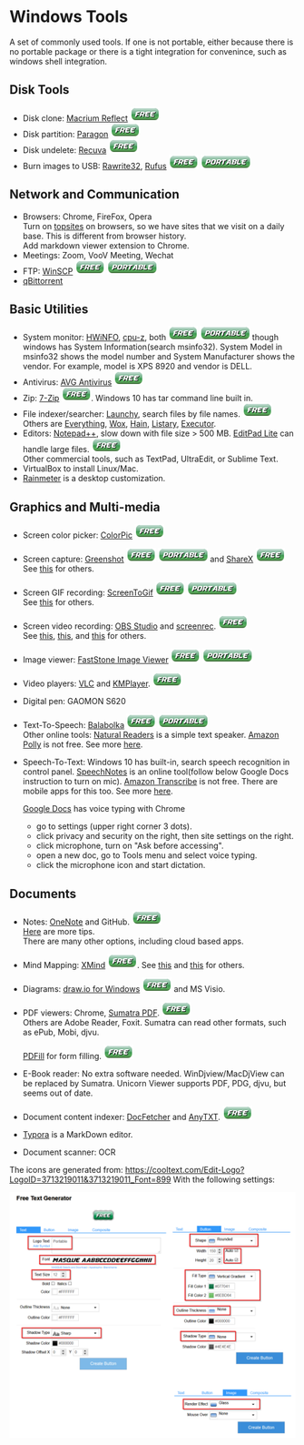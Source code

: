 # Windows Tools
A set of commonly used tools. If one is not portable, either because there is 
no portable package or there is a tight integration for convenince, such as
windows shell integration.

## Disk Tools
- Disk clone: [Macrium Reflect](https://www.macrium.com/reflectfree)
  ![free](free.png)
- Disk partition: [Paragon](https://www.paragon-software.com/free/pm-express/#)
  ![free](free.png)
- Disk undelete: [Recuva](https://www.ccleaner.com/recuva)
  ![free](free.png)
- Burn images to USB: 
  [Rawrite32](https://www.netbsd.org/~martin/rawrite32/),
  [Rufus](https://rufus.ie/)
  ![free](free.png) ![portable](portable.png)
  
## Network and Communication
- Browsers: Chrome, FireFox, Opera  
  Turn on [topsites](browser_setting.md) on browsers, so we have sites that we
  visit on a daily base. This is different from browser history.  
  Add markdown viewer extension to Chrome.
- Meetings: Zoom, VooV Meeting, Wechat
- FTP: [WinSCP](https://winscp.net/eng/index.php) 
  ![free](free.png) ![portable](portable.png)
- [qBittorrent](https://www.qbittorrent.org/)

## Basic Utilities
- System monitor: [HWiNFO](https://www.hwinfo.com/download/),
  [cpu-z](https://www.cpuid.com/softwares/cpu-z.html), both 
  ![free](free.png) ![portable](portable.png)
  though windows has System Information(search msinfo32).
  System Model in msinfo32 shows the model number and System Manufacturer
  shows the vendor. For example, model is XPS 8920 and vendor is DELL.
- Antivirus: [AVG Antivirus](https://www.avg.com/en-us/free-antivirus-download)
  ![free](free.png)
- Zip: [7-Zip](https://www.7-zip.org/)
  ![free](free.png).
  Windows 10 has tar command line built in.
- File indexer/searcher: [Launchy](https://www.launchy.net/), 
  search files by file names. ![free](free.png)  
  Others are
  [Everything](https://www.voidtools.com/),
  [Wox](https://github.com/Wox-launcher/Wox),
  [Hain](https://github.com/hainproject/hain),
  [Listary](https://www.listary.com/),
  [Executor](http://executor.dk/).
- Editors: [Notepad++](https://notepad-plus-plus.org/), slow down with file 
  size > 500 MB.
  [EditPad Lite](https://www.editpadlite.com/) can handle large files.
  ![free](free.png)  
  Other commercial tools, such as TextPad, UltraEdit, or
  Sublime Text.
- VirtualBox to install Linux/Mac.
- [Rainmeter](https://www.rainmeter.net/) is a desktop customization.

  
## Graphics and Multi-media
- Screen color picker: [ColorPic](http://www.iconico.com/colorpic/) 
  ![free](free.png)
- Screen capture: [Greenshot](https://getgreenshot.org/) 
  ![free](free.png) ![portable](portable.png)
  and [ShareX](https://getsharex.com/) ![free](free.png)  
  See [this](https://screenrec.com/screenshot-tool/best-free-screenshot-software/)
  for others.
- Screen GIF recording: [ScreenToGif](https://www.screentogif.com/)
  ![free](free.png) ![portable](portable.png)   
  See [this](https://www.acethinker.com/desktop-recorder/gif-screen-recorder.html)
  for others.
- Screen video recording: [OBS Studio](https://obsproject.com/) and 
  [screenrec](https://screenrec.com/screen-recorder/). 
  ![free](free.png)      
  See [this](https://screenrec.com/screen-recorder/best-free-screen-recording-software/),
  [this](https://www.techradar.com/news/the-best-free-screen-recorder),
  and [this](https://www.makeuseof.com/tag/record-desktop-12-great-screencasting-apps/)
  for others.
- Image viewer: [FastStone Image Viewer](https://www.faststone.org/download.htm)
  ![free](free.png) ![portable](portable.png)
- Video players: [VLC](https://www.videolan.org/) and 
  [KMPlayer](http://en.kmplayer.com/). ![free](free.png)
- Digital pen: GAOMON S620  
- Text-To-Speech:
  [Balabolka](http://www.cross-plus-a.com/balabolka.htm)
  ![free](free.png) ![portable](portable.png)  
  Other online tools: 
  [Natural Readers](https://www.naturalreaders.com/online/) is a simple text speaker.
  [Amazon Polly](https://aws.amazon.com/polly/) is not free. See more 
  [here](https://listoffreeware.com/list-of-best-free-text-to-speech-software/).
- Speech-To-Text:
  Windows 10 has built-in, search speech recognition in control panel.
  [SpeechNotes](https://speechnotes.co/) is an online tool(follow below Google 
  Docs instruction to turn on mic).
  [Amazon Transcribe](https://aws.amazon.com/transcribe/) is not free. There are mobile
  apps for this too. See more [here](https://zapier.com/blog/best-text-dictation-software/).
  
  [Google Docs](https://docs.google.com/document) has voice typing with Chrome
    - go to settings (upper right corner 3 dots).
    - click privacy and security on the right, then site settings on the right.
    - click microphone, turn on "Ask before accessing".
    - open a new doc, go to Tools menu and select voice typing.
    - click the microphone icon and start dictation.
  


## Documents
- Notes: [OneNote](https://www.onenote.com/download) and GitHub. ![free](free.png)  
  [Here](one_notes/one_notes.md) are more tips.  
  There are many other options, including cloud based apps.
- Mind Mapping: [XMind](https://www.xmind.net/) ![free](free.png). 
  See [this](https://thedigitalprojectmanager.com/mind-mapping-software/) and
  [this](https://zapier.com/blog/best-mind-mapping-software/) for others.
- Diagrams: [draw.io for Windows](https://www.draw.io) ![free](free.png) and MS Visio.
- PDF viewers: Chrome, [Sumatra PDF](https://www.sumatrapdfreader.org/free-pdf-reader.html).
  ![free](free.png)  
  Others are Adobe Reader, Foxit. Sumatra can read other formats, such as ePub, Mobi, djvu. 
  
  [PDFill](http://www.pdfill.com/) for form filling. ![free](free.png)
- E-Book reader: No extra software needed.
  WinDjview/MacDjView can be replaced by Sumatra.
  Unicorn Viewer supports PDF, PDG, djvu, but seems out of date.
- Document content indexer: [DocFetcher](http://docfetcher.sourceforge.net/en/index.html)
  and [AnyTXT](https://anytxt.net/). ![free](free.png)
- [Typora](https://typora.io/) is a MarkDown editor.
- Document scanner: OCR

The icons are generated from: 
https://cooltext.com/Edit-Logo?LogoID=3713219011&3713219011_Font=899
With the following settings:

![cooltext](cooltext.com.png)

